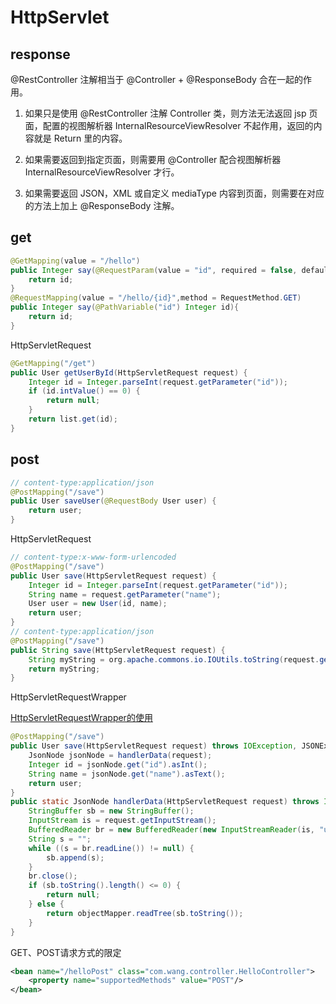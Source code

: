 # HttpServlet

## response

@RestController 注解相当于 @Controller + @ResponseBody 合在一起的作用。

1. 如果只是使用 @RestController 注解 Controller 类，则方法无法返回 jsp 页面，配置的视图解析器 InternalResourceViewResolver 不起作用，返回的内容就是 Return 里的内容。

2. 如果需要返回到指定页面，则需要用 @Controller 配合视图解析器 InternalResourceViewResolver 才行。

3. 如果需要返回 JSON，XML 或自定义 mediaType 内容到页面，则需要在对应的方法上加上 @ResponseBody 注解。

## get

```java
@GetMapping(value = "/hello")
public Integer say(@RequestParam(value = "id", required = false, defaultValue = "0") Integer id){
    return id;
}
@RequestMapping(value = "/hello/{id}",method = RequestMethod.GET)
public Integer say(@PathVariable("id") Integer id){
	return id;
}
```

HttpServletRequest

```java
@GetMapping("/get")
public User getUserById(HttpServletRequest request) {
    Integer id = Integer.parseInt(request.getParameter("id"));
    if (id.intValue() == 0) {
        return null;
    }
    return list.get(id);
}
```

## post

```java
// content-type:application/json
@PostMapping("/save")
public User saveUser(@RequestBody User user) {
    return user;
}
```

HttpServletRequest

```java
// content-type:x-www-form-urlencoded
@PostMapping("/save")
public User save(HttpServletRequest request) {
    Integer id = Integer.parseInt(request.getParameter("id"));
    String name = request.getParameter("name");
    User user = new User(id, name);
    return user;
}
// content-type:application/json
@PostMapping("/save")
public String save(HttpServletRequest request) {
    String myString = org.apache.commons.io.IOUtils.toString(request.getInputStream(), "UTF-8");
    return myString;
}
```

HttpServletRequestWrapper

[HttpServletRequestWrapper的使用](https://www.cnblogs.com/softidea/p/5903873.html)

```java
@PostMapping("/save")
public User save(HttpServletRequest request) throws IOException, JSONException {
    JsonNode jsonNode = handlerData(request);
    Integer id = jsonNode.get("id").asInt();
    String name = jsonNode.get("name").asText();
    return user;
}
public static JsonNode handlerData(HttpServletRequest request) throws IOException {
    StringBuffer sb = new StringBuffer();
    InputStream is = request.getInputStream();
    BufferedReader br = new BufferedReader(new InputStreamReader(is, "utf-8"));
    String s = "";
    while ((s = br.readLine()) != null) {
        sb.append(s);
    }
    br.close();
    if (sb.toString().length() <= 0) {
        return null;
    } else {
        return objectMapper.readTree(sb.toString());
    }
}
```

GET、POST请求方式的限定

```xml
<bean name="/helloPost" class="com.wang.controller.HelloController">
    <property name="supportedMethods" value="POST"/>
</bean>
```

